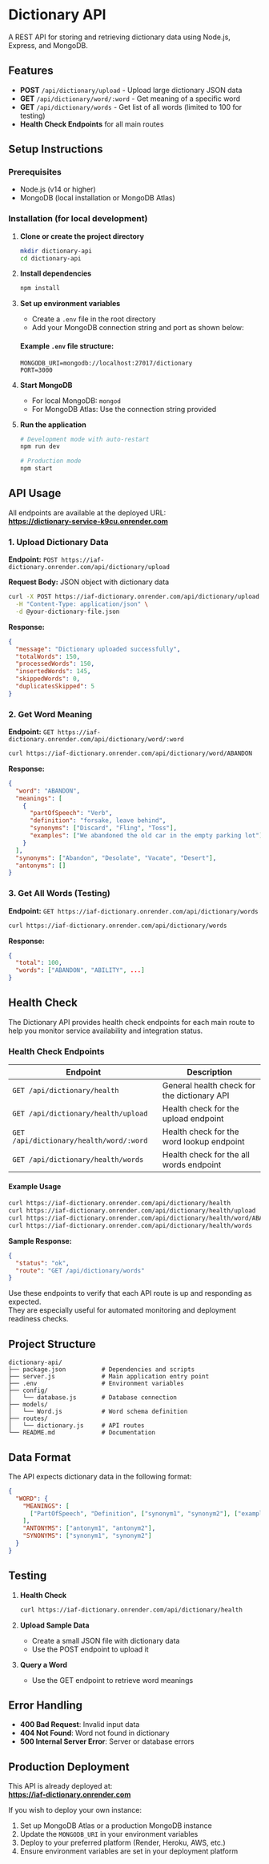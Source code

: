 # Dictionary API

A REST API for storing and retrieving dictionary data using Node.js, Express, and MongoDB.

## Features

- **POST** `/api/dictionary/upload` - Upload large dictionary JSON data
- **GET** `/api/dictionary/word/:word` - Get meaning of a specific word
- **GET** `/api/dictionary/words` - Get list of all words (limited to 100 for testing)
- **Health Check Endpoints** for all main routes

## Setup Instructions

### Prerequisites
- Node.js (v14 or higher)
- MongoDB (local installation or MongoDB Atlas)

### Installation (for local development)

1. **Clone or create the project directory**
   ```bash
   mkdir dictionary-api
   cd dictionary-api
   ```

2. **Install dependencies**
   ```bash
   npm install
   ```

3. **Set up environment variables**
   - Create a `.env` file in the root directory
   - Add your MongoDB connection string and port as shown below:

   #### Example `.env` file structure:
   ```
   MONGODB_URI=mongodb://localhost:27017/dictionary
   PORT=3000
   ```

4. **Start MongoDB**
   - For local MongoDB: `mongod`
   - For MongoDB Atlas: Use the connection string provided

5. **Run the application**
   ```bash
   # Development mode with auto-restart
   npm run dev

   # Production mode
   npm start
   ```

## API Usage

All endpoints are available at the deployed URL:  
**https://dictionary-service-k9cu.onrender.com**

### 1. Upload Dictionary Data

**Endpoint:** `POST https://iaf-dictionary.onrender.com/api/dictionary/upload`

**Request Body:** JSON object with dictionary data

```bash
curl -X POST https://iaf-dictionary.onrender.com/api/dictionary/upload \
  -H "Content-Type: application/json" \
  -d @your-dictionary-file.json
```

**Response:**
```json
{
  "message": "Dictionary uploaded successfully",
  "totalWords": 150,
  "processedWords": 150,
  "insertedWords": 145,
  "skippedWords": 0,
  "duplicatesSkipped": 5
}
```

### 2. Get Word Meaning

**Endpoint:** `GET https://iaf-dictionary.onrender.com/api/dictionary/word/:word`

```bash
curl https://iaf-dictionary.onrender.com/api/dictionary/word/ABANDON
```

**Response:**
```json
{
  "word": "ABANDON",
  "meanings": [
    {
      "partOfSpeech": "Verb",
      "definition": "forsake, leave behind",
      "synonyms": ["Discard", "Fling", "Toss"],
      "examples": ["We abandoned the old car in the empty parking lot"]
    }
  ],
  "synonyms": ["Abandon", "Desolate", "Vacate", "Desert"],
  "antonyms": []
}
```

### 3. Get All Words (Testing)

**Endpoint:** `GET https://iaf-dictionary.onrender.com/api/dictionary/words`

```bash
curl https://iaf-dictionary.onrender.com/api/dictionary/words
```

**Response:**
```json
{
  "total": 100,
  "words": ["ABANDON", "ABILITY", ...]
}
```

## Health Check

The Dictionary API provides health check endpoints for each main route to help you monitor service availability and integration status.

### Health Check Endpoints

| Endpoint                                 | Description                              |
|-------------------------------------------|------------------------------------------|
| `GET /api/dictionary/health`              | General health check for the dictionary API |
| `GET /api/dictionary/health/upload`       | Health check for the upload endpoint      |
| `GET /api/dictionary/health/word/:word`   | Health check for the word lookup endpoint |
| `GET /api/dictionary/health/words`        | Health check for the all words endpoint   |

#### Example Usage

```bash
curl https://iaf-dictionary.onrender.com/api/dictionary/health
curl https://iaf-dictionary.onrender.com/api/dictionary/health/upload
curl https://iaf-dictionary.onrender.com/api/dictionary/health/word/ABANDON
curl https://iaf-dictionary.onrender.com/api/dictionary/health/words
```

**Sample Response:**
```json
{
  "status": "ok",
  "route": "GET /api/dictionary/words"
}
```

Use these endpoints to verify that each API route is up and responding as expected.  
They are especially useful for automated monitoring and deployment readiness checks.

## Project Structure

```
dictionary-api/
├── package.json          # Dependencies and scripts
├── server.js             # Main application entry point
├── .env                  # Environment variables
├── config/
│   └── database.js       # Database connection
├── models/
│   └── Word.js           # Word schema definition
├── routes/
│   └── dictionary.js     # API routes
└── README.md             # Documentation
```

## Data Format

The API expects dictionary data in the following format:

```json
{
  "WORD": {
    "MEANINGS": [
      ["PartOfSpeech", "Definition", ["synonym1", "synonym2"], ["example1"]]
    ],
    "ANTONYMS": ["antonym1", "antonym2"],
    "SYNONYMS": ["synonym1", "synonym2"]
  }
}
```

## Testing

1. **Health Check**
   ```bash
   curl https://iaf-dictionary.onrender.com/api/dictionary/health
   ```

2. **Upload Sample Data**
   - Create a small JSON file with dictionary data
   - Use the POST endpoint to upload it

3. **Query a Word**
   - Use the GET endpoint to retrieve word meanings

## Error Handling

- **400 Bad Request**: Invalid input data
- **404 Not Found**: Word not found in dictionary
- **500 Internal Server Error**: Server or database errors

## Production Deployment

This API is already deployed at:  
**https://iaf-dictionary.onrender.com**

If you wish to deploy your own instance:
1. Set up MongoDB Atlas or a production MongoDB instance
2. Update the `MONGODB_URI` in your environment variables
3. Deploy to your preferred platform (Render, Heroku, AWS, etc.)
4. Ensure environment variables are set in your deployment platform
